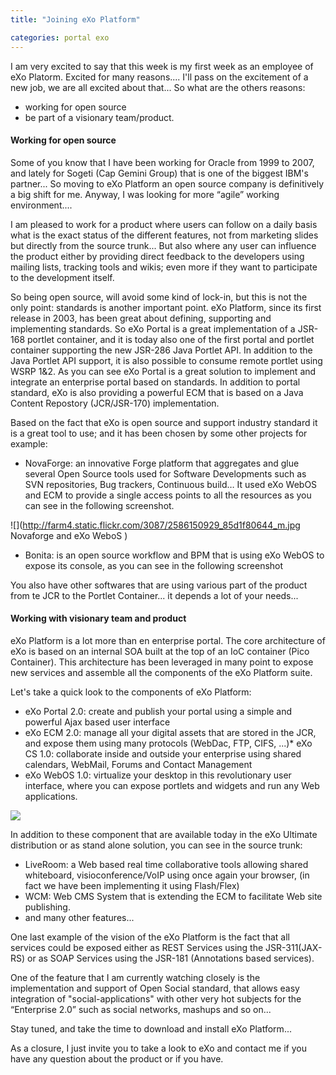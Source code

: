 ```yaml
---
title: "Joining eXo Platform"

categories: portal exo
---
```

I am very excited to say that this week is my first week as an employee
of eXo Platorm. Excited for many reasons.... I'll pass on the
excitement of a new job, we are all excited about that... So what are
the others reasons:

* working for open source
* be part of a visionary team/product.

#### Working for open source

Some of you know that I have been working for Oracle from 1999 to 2007,
and lately for Sogeti (Cap Gemini Group) that is one of the biggest
IBM's partner... So moving to eXo Platform an open source company is
definitively a big shift for me. Anyway, I was looking for more “agile”
working environment....

I am pleased to work for a product where users can follow on a daily
basis what is the exact status of the different features, not from
marketing slides but directly from the source trunk... But also where
any user can influence the product either by providing direct feedback
to the developers using mailing lists, tracking tools and wikis; even
more if they want to participate to the development itself.

So being open source, will avoid some kind of lock-in, but this is not
the only point: standards is another important point. eXo Platform,
since its first release in 2003, has been great about defining,
supporting and implementing standards. So eXo Portal is a great
implementation of a JSR-168 portlet container, and it is today also one
of the first portal and portlet container supporting the new JSR-286
Java Portlet API. In addition to the Java Portlet API support, it is
also possible to consume remote portlet using WSRP 1&amp;2. As you
can see eXo Portal is a great solution to implement and integrate an
enterprise portal based on standards. In addition to portal standard,
eXo is also providing a powerful ECM that is based on a Java Content
Repostory (JCR/JSR-170) implementation.

Based on the fact that eXo is open source and support industry
standard
it is a great tool to use; and it has been chosen by some other
projects for example:

* NovaForge: an innovative Forge platform that aggregates and
glue
several Open Source tools used for Software Developments such as SVN
repositories, Bug trackers, Continuous build… It used eXo WebOS and ECM
to provide a single access points to all the resources as you can see
in the following screenshot.

![](http://farm4.static.flickr.com/3087/2586150929_85d1f80644_m.jpg Novaforge and eXo WeboS )


* Bonita: is an open source workflow and BPM that is using
eXo WebOS to
expose its console, as you can see in the following screenshot

You also have other softwares that are using various part of the product from te JCR to the Portlet Container... it depends a lot of your needs...

#### Working with visionary team and product

eXo Platform is a lot more than en enterprise portal. The core architecture of eXo is based on an internal SOA built at the top of an IoC container (Pico Container). This architecture has been leveraged in many point to expose new services and assemble all the components of the eXo Platform suite.

Let's take a quick look to the components of eXo Platform:

* eXo Portal 2.0: create and publish your portal
using a simple
and powerful Ajax based user interface
* eXo ECM 2.0: manage all your digital assets that are stored
in the JCR,
and expose them using many protocols (WebDac, FTP, CIFS, ...)* eXo CS 1.0: collaborate inside and outside your enterprise
using shared
calendars, WebMail, Forums and Contact Management
* eXo WebOS 1.0: virtualize your desktop in this revolutionary user
interface, where you can expose portlets and widgets and run any Web
applications.

![](http://farm4.static.flickr.com/3262/2586521963_56fece571a_m.jpg )

In addition to these component that are available today in the eXo Ultimate distribution or as stand alone solution, you can see in the source trunk:

* LiveRoom: a Web based real time collaborative tools allowing shared whiteboard, visioconference/VoIP using once again your browser, (in fact we have been implementing  it using Flash/Flex)
*  WCM: Web CMS System that is extending the ECM to facilitate Web site publishing.
* and many other features...

One last example of the vision of the eXo Platform is the fact that all services could be exposed either as REST Services using the JSR-311(JAX-RS) or as SOAP Services using the JSR-181 (Annotations based services).

One of the feature that I am currently watching closely is the implementation and support of Open Social standard, that allows easy integration of "social-applications" with other very hot subjects for
    the “Enterprise 2.0” such as social networks, mashups and so on...

Stay tuned, and take the time to download and install eXo Platform...

As a closure, I just invite you to take a look to eXo and contact me if you have any question about the product or if you have.
